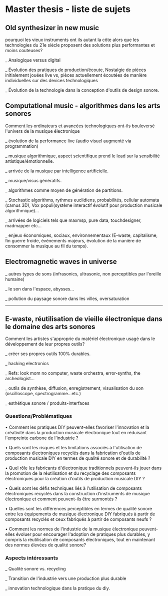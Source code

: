 # Master thesis - liste de sujets

## Old synthesizer in new music
pourquoi les vieux instruments ont ils autant la côte alors que les technologies du 21e siècle proposent des solutions plus performantes et moins couteuses?

_ Analogique versus digital

_ Évolution des pratiques de production/écoute, Nostalgie de pièces initialement jouées live vs, pièces actuellement écoutées de manière individuelles sur des devices technologiques

_ Évolution de la technologie dans la conception d'outils de design sonore.

## Computational music - algorithmes dans les arts sonores
Comment les ordinateurs et avancées technologiques ont-ils bouleversé l'univers de la musique électronique

_ évolution de la performance live (audio visuel augmenté via programmation)

_ musique algorithmique, aspect scientifique prend le lead sur la sensibilité artistique/émotionnelle.

_ arrivée de la musique par intelligence artificielle.

_ musique/visus génératifs.

_ algorithmes comme moyen de génération de partitions.

_ Stochastic algorithms, rythmes euclidiens, probabilités, cellular automata (camus 3D), Vox populi(système interactif évolutif pour production musicale algorithmique)…

_ arrivées de logiciels tels que maxmsp, pure data, touchdesigner, madmapper etc…

_ enjeux économiques, sociaux, environnementaux (E-waste, capitalisme, fin guerre froide, événements majeurs, évolution de la manière de consommer la musique au fil du temps).

## Electromagnetic waves in universe

_ autres types de sons (infrasonics, ultrasonic, non perceptibles par l'oreille humaine)

_ le son dans l'espace, abysses…

_ pollution du paysage sonore dans les villes, oversaturation


___________________________________________________________________________________


## E-waste, réutilisation de vieille électronique dans le domaine des arts sonores

Comment les artistes s'approprie du matériel électronique usagé dans le développement de leur propres outils?

_ créer ses propres outils 100% durables.

_ hacking electronics

_ Refs: look mom no computer, waste orchestra, error-synths, the archeologist…

_ outils de synthèse, diffusion, enregistrement, visualisation du son (oscilloscope, spectrogramme...etc.)

_ esthétique sonore / produits-interfaces

### Questions/Problématiques

• Comment les pratiques DIY peuvent-elles favoriser l'innovation et la créativité dans la production musicale électronique tout en réduisant l'empreinte carbone de l'industrie ?

• Quels sont les risques et les limitations associés à l'utilisation de composants électroniques recyclés dans la fabrication d'outils de production musicale DIY en termes de qualité sonore et de durabilité ?

• Quel rôle les fabricants d'électronique traditionnels peuvent-ils jouer dans la promotion de la réutilisation et du recyclage des composants électroniques pour la création d'outils de production musicale DIY ?

• Quels sont les défis techniques liés à l'utilisation de composants électroniques recyclés dans la construction d'instruments de musique électronique et comment peuvent-ils être surmontés ?

• Quelles sont les différences perceptibles en termes de qualité sonore entre les équipements de musique électronique DIY fabriqués à partir de composants recyclés et ceux fabriqués à partir de composants neufs ?

• Comment les normes de l'industrie de la musique électronique peuvent-elles évoluer pour encourager l'adoption de pratiques plus durables, y compris la réutilisation de composants électroniques, tout en maintenant des normes élevées de qualité sonore?

### Aspects intéressants

_ Qualité sonore vs. recycling

_ Transition de l'industrie vers une production plus durable

_ innovation technologique dans la pratique du diy.